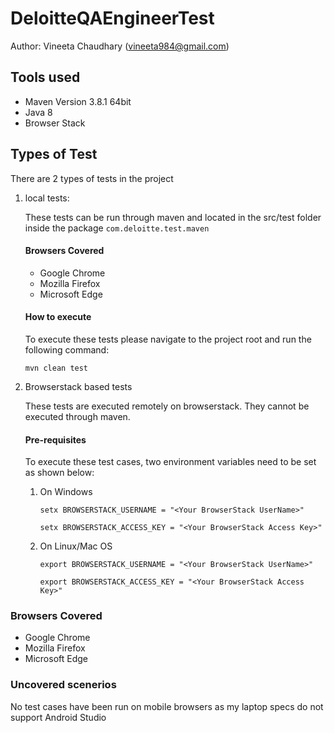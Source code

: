 # DeloitteQAEngineerTest
Author: Vineeta Chaudhary (vineeta984@gmail.com)
## Tools used
* Maven Version 3.8.1 64bit
* Java 8
* Browser Stack

## Types of Test
There are 2 types of tests in the project
1. local tests:
   
   These tests can be run through maven and located in the src/test folder inside the package `com.deloitte.test.maven`
   
   #### Browsers Covered
    * Google Chrome
    * Mozilla Firefox
    * Microsoft Edge
    
   #### How to execute 
   To execute these tests please navigate to the project root and run the following command:
   
   `mvn clean test`
   
2. Browserstack based tests
   
   These tests are executed remotely on browserstack. They cannot be executed through maven.
   
   #### Pre-requisites 
   
    To execute these test cases, two environment variables need to be set as shown below:
   
   1. On Windows
      
      `setx BROWSERSTACK_USERNAME = "<Your BrowserStack UserName>"`
      
      `setx BROWSERSTACK_ACCESS_KEY = "<Your BrowserStack Access Key>"
      `
   2. On Linux/Mac OS
      
      `export BROWSERSTACK_USERNAME = "<Your BrowserStack UserName>"`
      
      `export BROWSERSTACK_ACCESS_KEY = "<Your BrowserStack Access Key>"      `  

### Browsers Covered
* Google Chrome
* Mozilla Firefox
* Microsoft Edge

### Uncovered scenerios
No test cases have been run on mobile browsers as my laptop specs do not support Android Studio